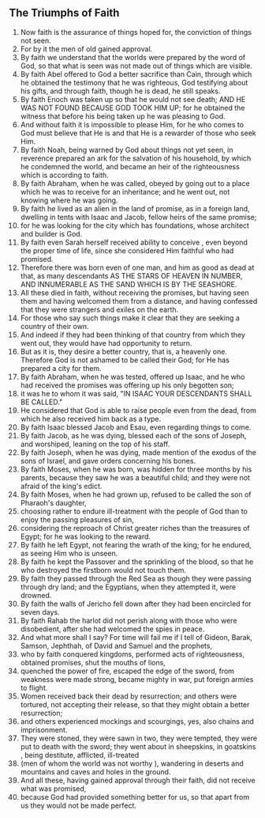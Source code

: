 

## The Triumphs of Faith

1. Now faith is the assurance of things hoped for, the conviction of things not seen.
2. For by it the men of old gained approval.
3. By faith we understand that the worlds were prepared by the word of God, so that what is seen was not made out of things which are visible.
4. By faith Abel offered to God a better sacrifice than Cain, through which he obtained the testimony that he was righteous, God testifying about his gifts, and through faith, though he is dead, he still speaks.
5. By faith Enoch was taken up so that he would not see death; AND HE WAS NOT FOUND BECAUSE GOD TOOK HIM UP; for he obtained the witness that before his being taken up he was pleasing to God.
6. And without faith it is impossible to please Him, for he who comes to God must believe that He is and that He is a rewarder of those who seek Him.
7. By faith Noah, being warned by God about things not yet seen, in reverence prepared an ark for the salvation of his household, by which he condemned the world, and became an heir of the righteousness which is according to faith.
8. By faith Abraham, when he was called, obeyed by going out to a place which he was to receive for an inheritance; and he went out, not knowing where he was going.
9. By faith he lived as an alien in the land of promise, as in a foreign land, dwelling in tents with Isaac and Jacob, fellow heirs of the same promise;
10. for he was looking for the city which has foundations, whose architect and builder is God.
11. By faith even Sarah herself received ability to conceive , even beyond the proper time of life, since she considered Him faithful who had promised.
12. Therefore there was born even of one man, and him as good as dead at that, as many descendants AS THE STARS OF HEAVEN IN NUMBER, AND INNUMERABLE AS THE SAND WHICH IS BY THE SEASHORE.
13. All these died in faith, without receiving the promises, but having seen them and having welcomed them from a distance, and having confessed that they were strangers and exiles on the earth.
14. For those who say such things make it clear that they are seeking a country of their own.
15. And indeed if they had been thinking of that country from which they went out, they would have had opportunity to return.
16. But as it is, they desire a better country, that is, a heavenly one. Therefore God is not ashamed to be called their God; for He has prepared a city for them.
17. By faith Abraham, when he was tested, offered up Isaac, and he who had received the promises was offering up his only begotten son;
18. it was he to whom it was said, "IN ISAAC YOUR DESCENDANTS SHALL BE CALLED."
19. He considered that God is able to raise people even from the dead, from which he also received him back as a type.
20. By faith Isaac blessed Jacob and Esau, even regarding things to come.
21. By faith Jacob, as he was dying, blessed each of the sons of Joseph, and worshiped, leaning on the top of his staff.
22. By faith Joseph, when he was dying, made mention of the exodus of the sons of Israel, and gave orders concerning his bones.
23. By faith Moses, when he was born, was hidden for three months by his parents, because they saw he was a beautiful child; and they were not afraid of the king's edict.
24. By faith Moses, when he had grown up, refused to be called the son of Pharaoh's daughter,
25. choosing rather to endure ill-treatment with the people of God than to enjoy the passing pleasures of sin,
26. considering the reproach of Christ greater riches than the treasures of Egypt; for he was looking to the reward.
27. By faith he left Egypt, not fearing the wrath of the king; for he endured, as seeing Him who is unseen.
28. By faith he kept the Passover and the sprinkling of the blood, so that he who destroyed the firstborn would not touch them.
29. By faith they passed through the Red Sea as though they were passing through dry land; and the Egyptians, when they attempted it, were drowned.
30. By faith the walls of Jericho fell down after they had been encircled for seven days.
31. By faith Rahab the harlot did not perish along with those who were disobedient, after she had welcomed the spies in peace.
32. And what more shall I say? For time will fail me if I tell of Gideon, Barak, Samson, Jephthah, of David and Samuel and the prophets,
33. who by faith conquered kingdoms, performed acts of righteousness, obtained promises, shut the mouths of lions,
34. quenched the power of fire, escaped the edge of the sword, from weakness were made strong, became mighty in war, put foreign armies to flight.
35. Women received back their dead by resurrection; and others were tortured, not accepting their release, so that they might obtain a better resurrection;
36. and others experienced mockings and scourgings, yes, also chains and imprisonment.
37. They were stoned, they were sawn in two, they were tempted, they were put to death with the sword; they went about in sheepskins, in goatskins , being destitute, afflicted, ill-treated
38. (men of whom the world was not worthy ), wandering in deserts and mountains and caves and holes in the ground.
39. And all these, having gained approval through their faith, did not receive what was promised,
40. because God had provided something better for us, so that apart from us they would not be made perfect.


